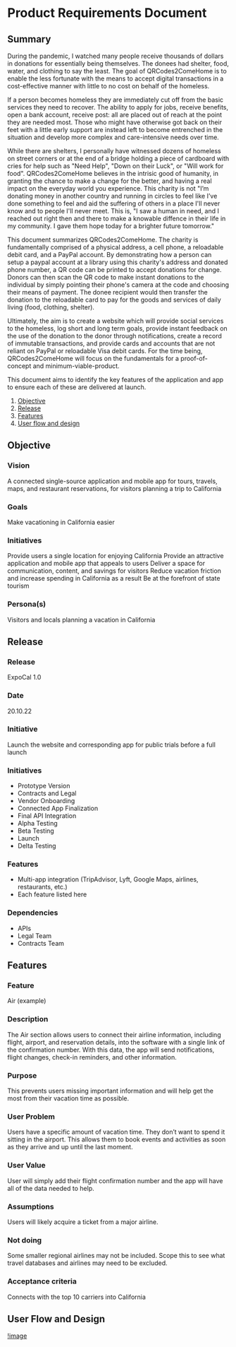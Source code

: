 # Product Requirements Document
## Summary

During the pandemic, I watched many people receive thousands of dollars in donations for essentially being themselves. The donees had shelter, food, water, and clothing to say the least. The goal of QRCodes2ComeHome is to enable the less fortunate with the means to accept digital transactions in a cost-effective manner with little to no cost on behalf of the homeless. 

If a person becomes homeless they are immediately cut off from the basic services they need to recover. The ability to apply for jobs, receive benefits, open a bank account, receive post: all are placed out of reach at the point they are needed most. Those who might have otherwise got back on their feet with a little early support are instead left to become entrenched in the situation and develop more complex and care-intensive needs over time.

While there are shelters, I personally have witnessed dozens of homeless on street corners or at the end of a bridge holding a piece of cardboard with cries for help such as "Need Help", "Down on their Luck", or "Will work for food". QRCodes2ComeHome believes in the intrisic good of humanity, in granting the chance to make a change for the better, and having a real impact on the everyday world you experience. This charity is not "I’m donating money in another country and running in circles to feel like I’ve done something to feel and aid the suffering of others in a place I'll never know and to people I'll never meet. This is, "I saw a human in need, and I reached out right then and there to make a knowable diffence in their life in my community. I gave them hope today for a brighter future tomorrow."

This document summarizes QRCodes2ComeHome. The charity is fundamentally comprised of a physical address, a cell phone, a reloadable debit card, and a PayPal account. By demonstrating how a person can setup a paypal account at a library using this charity's address and donated phone number, a QR code can be printed to accept donations for change. Donors can then scan the QR code to make instant donations to the individual by simply pointing their phone's camera at the code and choosing their means of payment. The donee recipient would then transfer the donation to the reloadable card to pay for the goods and services of daily living (food, clothing, shelter). 

Ultimately, the aim is to create a website which will provide social services to the homeless, log short and long term goals, provide instant feedback on the use of the donation to the donor through notifications, create a record of immutable transactions, and provide cards and accounts that are not reliant on PayPal or reloadable Visa debit cards. For the time being, QRCodes2ComeHome will focus on the fundamentals for a proof-of-concept and minimum-viable-product.

This document aims to identify the key features of the application and app to ensure each of these are delivered at launch.
1. [Objective](#objective)
2. [Release](#release)
3. [Features](#features)
4. [User flow and design](#user-flow-and-design)

## Objective
### Vision
A connected single-source application and mobile app for tours, travels, maps, and restaurant reservations, for visitors planning a trip to California

### Goals
Make vacationing in California easier

### Initiatives
Provide users a single location for enjoying California
Provide an attractive application and mobile app that appeals to users Deliver a space for communication, content, and savings for visitors Reduce vacation friction and increase spending in California as a result Be at the forefront of state tourism

### Persona(s)
Visitors and locals planning a vacation in California

## Release
### Release
ExpoCal 1.0

### Date
20.10.22

### Initiative
Launch the website and corresponding app for public trials before a full launch

### Initiatives
- Prototype Version 
- Contracts and Legal 
- Vendor Onboarding 
- Connected App Finalization 
- Final API Integration
- Alpha Testing 
- Beta Testing 
- Launch
- Delta Testing

### Features
- Multi-app integration (TripAdvisor, Lyft, Google Maps, airlines, restaurants, etc.)
- Each feature listed here


### Dependencies
- APIs
- Legal Team 
- Contracts Team


## Features
### Feature
Air (example)

### Description
The Air section allows users to connect their airline information, including
flight, airport, and reservation details, into the software with a single link of the confirmation number. With this data, the app will send notifications, flight changes, check-in reminders, and other information.

### Purpose
This prevents users missing important information and will help get the most from their vacation time as possible.

### User Problem
Users have a specific amount of vacation time. They don’t want to spend it sitting in the airport. This allows them to book events and activities as soon as they arrive and up until the last moment.

### User Value
User will simply add their flight confirmation number and the app will have all of the data needed to help.

### Assumptions
Users will likely acquire a ticket from a major airline.

### Not doing
Some smaller regional airlines may not be included. Scope this to see what travel databases and airlines may need to be excluded.

### Acceptance criteria
Connects with the top 10 carriers into California

## User Flow and Design
[!image](image)

